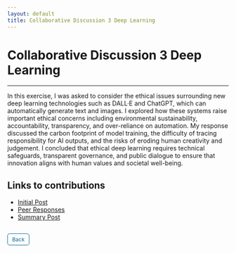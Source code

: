 ```yaml
---
layout: default
title: Collaborative Discussion 3 Deep Learning
---
```

# Collaborative Discussion 3 Deep Learning

---

In this exercise, I was asked to consider the ethical issues surrounding new deep learning technologies such as DALL·E and ChatGPT, which can automatically generate text and images. I explored how these systems raise important ethical concerns including environmental sustainability, accountability, transparency, and over-reliance on automation. My response discussed the carbon footprint of model training, the difficulty of tracing responsibility for AI outputs, and the risks of eroding human creativity and judgement. I concluded that ethical deep learning requires technical safeguards, transparent governance, and public dialogue to ensure that innovation aligns with human values and societal well-being.


## Links to contributions

- <a href="pdf/Initial post discussion 3.pdf" target="_blank" rel="noopener noreferrer">Initial Post</a>
- <a href="pdf/Peer Response discussion 3.pdf" target="_blank" rel="noopener noreferrer">Peer Responses</a>
- <a href="pdf/Summary post discussion 3.pdf" target="_blank" rel="noopener noreferrer">Summary Post</a>



<style>
  .back-button {
    display: inline-block;
    background-color: white;
    color: #006699;
    text-decoration: none;
    padding: 5px 10px; /* Reduced padding for a smaller button */
    font-size: 12px; /* Smaller font size */
    border: 1px solid #006699; /* Thinner border */
    border-radius: 5px;
    cursor: pointer;
    transition: background-color 0.3s, color 0.3s;
    margin: 15px 0; /* Adds space above and below the button */
  }
  .back-button:hover {
    background-color: #006699;
    color: white;
 }
</style>

<div class="button-container">
  <a href="https://dzervenes.github.io/machine-learning/" class="back-button">Back</a>
</div>

